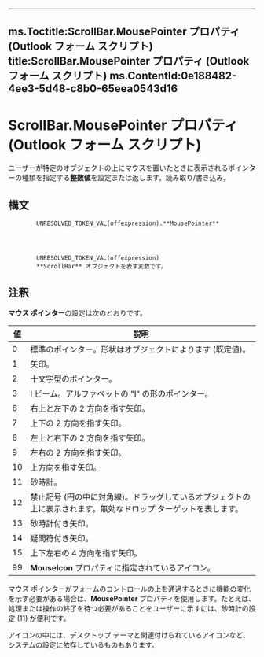 

---
ms.Toctitle:ScrollBar.MousePointer プロパティ (Outlook フォーム スクリプト)
title:ScrollBar.MousePointer プロパティ (Outlook フォーム スクリプト)
ms.ContentId:0e188482-4ee3-5d48-c8b0-65eea0543d16
---
# ScrollBar.MousePointer プロパティ (Outlook フォーム スクリプト)




ユーザーが特定のオブジェクトの上にマウスを置いたときに表示されるポインターの種類を指定する**整数値**を設定または返します。読み取り/書き込み。

## 構文

            UNRESOLVED_TOKEN_VAL(offexpression).**MousePointer**




            UNRESOLVED_TOKEN_VAL(offexpression)
            **ScrollBar** オブジェクトを表す変数です。



## 注釈
**マウス ポインター**の設定は次のとおりです。

|**値**|**説明**|
|---|---|
|0|標準のポインター。形状はオブジェクトによります (既定値)。|
|1|矢印。|
|2|十文字型のポインター。|
|3|I ビーム。アルファベットの "I" の形のポインター。|
|6|右上と左下の 2 方向を指す矢印。|
|7|上下の 2 方向を指す矢印。|
|8|左上と右下の 2 方向を指す矢印。|
|9|左右の 2 方向を指す矢印。|
|10|上方向を指す矢印。|
|11|砂時計。|
|12|禁止記号 (円の中に対角線)。ドラッグしているオブジェクトの上に表示されます。無効なドロップ ターゲットを表します。|
|13|砂時計付き矢印。|
|14|疑問符付き矢印。|
|15|上下左右の 4 方向を指す矢印。|
|99|**MouseIcon** プロパティに指定されているアイコン。|



マウス ポインターがフォームのコントロールの上を通過するときに機能の変化を示す必要がある場合は、**MousePointer** プロパティを使用します。たとえば、処理または操作の終了を待つ必要があることをユーザーに示すには、砂時計の設定 (11) が便利です。



アイコンの中には、デスクトップ テーマと関連付けられているアイコンなど、システムの設定に依存しているものもあります。




